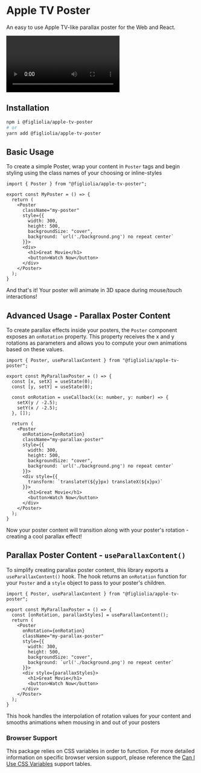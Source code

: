 # Apple TV Poster
An easy to use Apple TV-like parallax poster for the Web and React.

<video title="Demo" src="https://github.com/user-attachments/assets/29d1cae0-26e4-412d-ab08-47a8fac0e2ca" height="auto" width="auto"></video>

## Installation
```bash
npm i @figliolia/apple-tv-poster
# or
yarn add @figliolia/apple-tv-poster
```

## Basic Usage
To create a simple Poster, wrap your content in `Poster` tags and begin styling using the class names of your choosing or inline-styles
```tsx
import { Poster } from "@figliolia/apple-tv-poster";

export const MyPoster = () => {
  return (
    <Poster 
      className="my-poster"
      style={{ 
        width: 300,
        height: 500,
        backgroundSize: "cover",
        background: `url('./background.png') no repeat center`
      }}>
      <div>
        <h1>Great Movie</h1>
        <button>Watch Now</button>
      </div>
    </Poster>
  );
}
```
And that's it! Your poster will animate in 3D space during mouse/touch interactions!

## Advanced Usage - Parallax Poster Content
To create parallax effects inside your posters, the `Poster` component exposes an `onRotation` property. This property receives the x and y rotations as parameters and allows you to compute your own animations based on these values.

```tsx
import { Poster, useParallaxContent } from "@figliolia/apple-tv-poster";

export const MyParallaxPoster = () => {
  const [x, setX] = useState(0);
  const [y, setY] = useState(0);

  const onRotation = useCallback((x: number, y: number) => {
    setX(y / -2.5);
    setY(x / -2.5);
  }, []);

  return (
    <Poster 
      onRotation={onRotation}
      className="my-parallax-poster"
      style={{ 
        width: 300,
        height: 500,
        backgroundSize: "cover",
        background: `url('./background.png') no repeat center`
      }}>
      <div style={{
        transform: `translateY(${y}px) translateX(${x}px)`
      }}>
        <h1>Great Movie</h1>
        <button>Watch Now</button>
      </div>
    </Poster>
  );
}
```
Now your poster content will transition along with your poster's rotation - creating a cool parallax effect!


## Parallax Poster Content - `useParallaxContent()`
To simplify creating parallax poster content, this library exports a `useParallaxContent()` hook. The hook returns an `onRotation` function for your `Poster` and a `style` object to pass to your poster's children.
```tsx
import { Poster, useParallaxContent } from "@figliolia/apple-tv-poster";

export const MyParallaxPoster = () => {
  const [onRotation, parallaxStyles] = useParallaxContent();
  return (
    <Poster 
      onRotation={onRotation}
      className="my-parallax-poster"
      style={{ 
        width: 300,
        height: 500,
        backgroundSize: "cover",
        background: `url('./background.png') no repeat center`
      }}>
      <div style={parallaxStyles}>
        <h1>Great Movie</h1>
        <button>Watch Now</button>
      </div>
    </Poster>
  );
}
```
This hook handles the interpolation of rotation values for your content and smooths animations when mousing in and out of your posters

### Browser Support
This package relies on CSS variables in order to function. For more detailed information on specific browser version support, please reference the [Can I Use CSS Variables](https://caniuse.com/?search=CSS%20variables) support tables.
